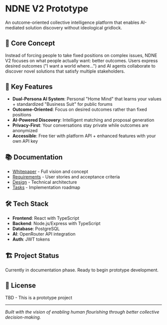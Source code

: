 # NDNE V2 Prototype

An outcome-oriented collective intelligence platform that enables AI-mediated solution discovery without ideological gridlock.

## 🎯 Core Concept

Instead of forcing people to take fixed positions on complex issues, NDNE V2 focuses on what people actually want: better outcomes. Users express desired outcomes ("I want a world where...") and AI agents collaborate to discover novel solutions that satisfy multiple stakeholders.

## 🚀 Key Features

- **Dual-Persona AI System**: Personal "Home Mind" that learns your values + standardized "Business Suit" for public forums
- **Outcome-Oriented**: Focus on desired outcomes rather than fixed positions
- **AI-Powered Discovery**: Intelligent matching and proposal generation
- **Privacy-First**: Your conversations stay private while outcomes are anonymized
- **Accessible**: Free tier with platform API + enhanced features with your own API key

## 📚 Documentation

- [Whitepaper](NDNE-V2-Whitepaper.md) - Full vision and concept
- [Requirements](.kiro/specs/ndne-v2-platform/requirements.md) - User stories and acceptance criteria
- [Design](.kiro/specs/ndne-v2-platform/design.md) - Technical architecture
- [Tasks](.kiro/specs/ndne-v2-platform/tasks.md) - Implementation roadmap

## 🛠️ Tech Stack

- **Frontend**: React with TypeScript
- **Backend**: Node.js/Express with TypeScript
- **Database**: PostgreSQL
- **AI**: OpenRouter API integration
- **Auth**: JWT tokens

## 🏗️ Project Status

Currently in documentation phase. Ready to begin prototype development.

## 📄 License

TBD - This is a prototype project

---

*Built with the vision of enabling human flourishing through better collective decision-making.*